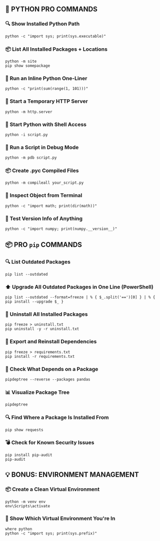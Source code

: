 ## 🐍 PYTHON PRO COMMANDS

### 🔍 Show Installed Python Path
```
python -c "import sys; print(sys.executable)"
```

### 📦 List All Installed Packages + Locations
```
python -m site
pip show somepackage
```

### 🧪 Run an Inline Python One-Liner
```
python -c "print(sum(range(1, 101)))"
```

### 📁 Start a Temporary HTTP Server
```
python -m http.server
```

### 🐚 Start Python with Shell Access
```
python -i script.py
```

### 🐛 Run a Script in Debug Mode
```
python -m pdb script.py
```

### 📦 Create .pyc Compiled Files
```
python -m compileall your_script.py
```

### 🔬 Inspect Object from Terminal
```
python -c "import math; print(dir(math))"
```

### 🧪 Test Version Info of Anything
```
python -c "import numpy; print(numpy.__version__)"
```

## 📦 PRO `pip` COMMANDS

### 🔍 List Outdated Packages
```
pip list --outdated
```

### ⬆️ Upgrade All Outdated Packages in One Line (PowerShell)
```
pip list --outdated --format=freeze | % { $_.split('==')[0] } | % { pip install --upgrade $_ }
```

### 🧼 Uninstall All Installed Packages
```
pip freeze > uninstall.txt
pip uninstall -y -r uninstall.txt
```

### 📁 Export and Reinstall Dependencies
```
pip freeze > requirements.txt
pip install -r requirements.txt
```

### 🔬 Check What Depends on a Package
```
pipdeptree --reverse --packages pandas
```

### 📊 Visualize Package Tree
```
pipdeptree
```

### 🔍 Find Where a Package Is Installed From
```
pip show requests
```

### 💣 Check for Known Security Issues
```
pip install pip-audit
pip-audit
```

## 💡 BONUS: ENVIRONMENT MANAGEMENT

### 📦 Create a Clean Virtual Environment
```
python -m venv env
env\Scripts\activate
```

### 🧪 Show Which Virtual Environment You're In
```
where python
python -c "import sys; print(sys.prefix)"
```

